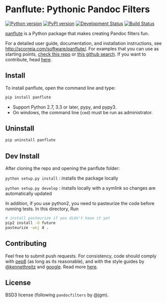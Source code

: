 # Panflute: Pythonic Pandoc Filters

[![Python version](https://img.shields.io/pypi/pyversions/panflute.svg)](https://pypi.python.org/pypi/panflute/)
[![PyPI version](https://img.shields.io/pypi/v/panflute.svg)](https://pypi.python.org/pypi/panflute/)
[![Development Status](https://img.shields.io/pypi/status/panflute.svg)](https://pypi.python.org/pypi/panflute/)
[![Build Status](https://travis-ci.org/sergiocorreia/panflute.svg?branch=master)](https://travis-ci.org/sergiocorreia/panflute)

[panflute](http://scorreia.com/software/panflute/) is a Python package that makes creating Pandoc filters fun.

For a detailed user guide, documentation, and installation instructions, see
<http://scorreia.com/software/panflute/>.
For examples that you can use as starting points, [check this repo](https://github.com/sergiocorreia/panflute-filters/tree/master/filters) or [this github search](https://github.com/search?o=desc&q=%22import+panflute%22&ref=searchresults&s=indexed&type=Code&utf8=%E2%9C%93).
If you want to contribute, head [here](/CONTRIBUTING.md).


## Install

To install panflute, open the command line and type:

```bash
pip install panflute
```

- Support Python 2.7, 3.3 or later, pypy, and pypy3.
- On windows, the command line (``cmd``) must be run as administrator.

## Uninstall

```bash
pip uninstall panflute
```

## Dev Install

After cloning the repo and opening the panflute folder:

`python setup.py install`
: installs the package locally

`python setup.py develop`
: installs locally with a symlink so changes are automatically updated

In addition, if you use python2, you need to pasteurize the code before running tests. In this directory, Run

```bash
# install pasteurize if you didn't have it yet
pip2 install -U future
pasteurize -wnj 4 .
```

## Contributing

Feel free to submit push requests. For consistency, code should comply with [pep8](https://pypi.python.org/pypi/pep8) (as long as its reasonable), and with the style guides by [@kennethreitz](http://docs.python-guide.org/en/latest/writing/style/) and [google](http://google.github.io/styleguide/pyguide.html). Read more [here](/CONTRIBUTING.md).

## License

BSD3 license (following  `pandocfilters` by @jgm).

